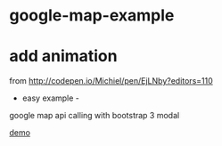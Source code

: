 # google-map-example

# add animation
from http://codepen.io/Michiel/pen/EjLNby?editors=110

- easy example -

google map api calling with bootstrap 3 modal

<a href="http://htmlpreview.github.io/?https://github.com/sky790312/google-map-example/blob/master/google-map-example.html"> demo </a>

